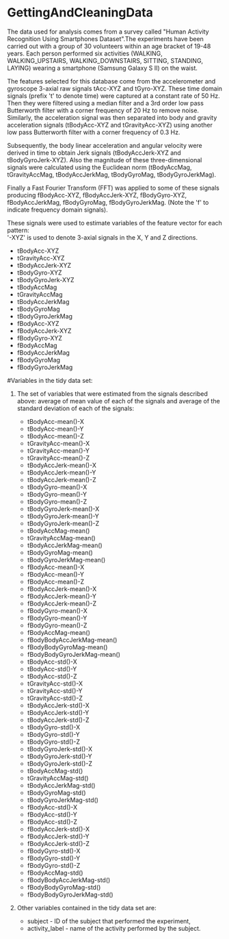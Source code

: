 GettingAndCleaningData
======================

The data used for analysis comes from a survey called "Human Activity Recognition Using Smartphones Dataset".The experiments have been carried out with a group of 30 volunteers within an age bracket of 19-48 years. Each person performed six activities (WALKING, WALKING_UPSTAIRS, WALKING_DOWNSTAIRS, SITTING, STANDING, LAYING) wearing a smartphone (Samsung Galaxy S II) on the waist.

The features selected for this database come from the accelerometer and gyroscope 3-axial raw signals tAcc-XYZ and tGyro-XYZ. These time domain signals (prefix 't' to denote time) were captured at a constant rate of 50 Hz. Then they were filtered using a median filter and a 3rd order low pass Butterworth filter with a corner frequency of 20 Hz to remove noise. Similarly, the acceleration signal was then separated into body and gravity acceleration signals (tBodyAcc-XYZ and tGravityAcc-XYZ) using another low pass Butterworth filter with a corner frequency of 0.3 Hz. 

Subsequently, the body linear acceleration and angular velocity were derived in time to obtain Jerk signals (tBodyAccJerk-XYZ and tBodyGyroJerk-XYZ). Also the magnitude of these three-dimensional signals were calculated using the Euclidean norm (tBodyAccMag, tGravityAccMag, tBodyAccJerkMag, tBodyGyroMag, tBodyGyroJerkMag). 

Finally a Fast Fourier Transform (FFT) was applied to some of these signals producing fBodyAcc-XYZ, fBodyAccJerk-XYZ, fBodyGyro-XYZ, fBodyAccJerkMag, fBodyGyroMag, fBodyGyroJerkMag. (Note the 'f' to indicate frequency domain signals). 

These signals were used to estimate variables of the feature vector for each pattern:  
'-XYZ' is used to denote 3-axial signals in the X, Y and Z directions.

* tBodyAcc-XYZ
* tGravityAcc-XYZ
* tBodyAccJerk-XYZ
* tBodyGyro-XYZ
* tBodyGyroJerk-XYZ
* tBodyAccMag
* tGravityAccMag
* tBodyAccJerkMag
* tBodyGyroMag
* tBodyGyroJerkMag
* fBodyAcc-XYZ
* fBodyAccJerk-XYZ
* fBodyGyro-XYZ
* fBodyAccMag
* fBodyAccJerkMag
* fBodyGyroMag
* fBodyGyroJerkMag

#Variables in the tidy data set:

1. The set of variables that were estimated from the signals described above: average of mean value of each of the signals and average of the standard deviation of each of the signals:
   * tBodyAcc-mean()-X
   * tBodyAcc-mean()-Y
   * tBodyAcc-mean()-Z
   * tGravityAcc-mean()-X
   * tGravityAcc-mean()-Y
   * tGravityAcc-mean()-Z
   * tBodyAccJerk-mean()-X  
   * tBodyAccJerk-mean()-Y
   * tBodyAccJerk-mean()-Z
   * tBodyGyro-mean()-X
   * tBodyGyro-mean()-Y
   * tBodyGyro-mean()-Z
   * tBodyGyroJerk-mean()-X
   * tBodyGyroJerk-mean()-Y
   * tBodyGyroJerk-mean()-Z
   * tBodyAccMag-mean()
   * tGravityAccMag-mean()
   * tBodyAccJerkMag-mean()
   * tBodyGyroMag-mean()
   * tBodyGyroJerkMag-mean()
   * fBodyAcc-mean()-X
   * fBodyAcc-mean()-Y   
   * fBodyAcc-mean()-Z
   * fBodyAccJerk-mean()-X
   * fBodyAccJerk-mean()-Y
   * fBodyAccJerk-mean()-Z
   * fBodyGyro-mean()-X  
   * fBodyGyro-mean()-Y
   * fBodyGyro-mean()-Z
   * fBodyAccMag-mean()
   * fBodyBodyAccJerkMag-mean()
   * fBodyBodyGyroMag-mean()
   * fBodyBodyGyroJerkMag-mean()
   * tBodyAcc-std()-X
   * tBodyAcc-std()-Y
   * tBodyAcc-std()-Z
   * tGravityAcc-std()-X
   * tGravityAcc-std()-Y
   * tGravityAcc-std()-Z
   * tBodyAccJerk-std()-X
   * tBodyAccJerk-std()-Y
   * tBodyAccJerk-std()-Z
   * tBodyGyro-std()-X
   * tBodyGyro-std()-Y
   * tBodyGyro-std()-Z
   * tBodyGyroJerk-std()-X
   * tBodyGyroJerk-std()-Y
   * tBodyGyroJerk-std()-Z
   * tBodyAccMag-std()
   * tGravityAccMag-std()
   * tBodyAccJerkMag-std()
   * tBodyGyroMag-std()
   * tBodyGyroJerkMag-std()
   * fBodyAcc-std()-X
   * fBodyAcc-std()-Y
   * fBodyAcc-std()-Z
   * fBodyAccJerk-std()-X
   * fBodyAccJerk-std()-Y
   * fBodyAccJerk-std()-Z
   * fBodyGyro-std()-X
   * fBodyGyro-std()-Y
   * fBodyGyro-std()-Z
   * fBodyAccMag-std()
   * fBodyBodyAccJerkMag-std()
   * fBodyBodyGyroMag-std()
   * fBodyBodyGyroJerkMag-std()

2. Other variables contained in the tidy data set are:
   * subject - ID of the subject that performed the experiment,
   * activity_label - name of the activity performed by the subject.
